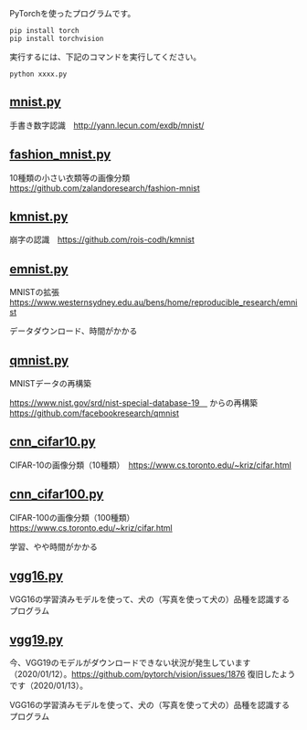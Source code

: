 PyTorchを使ったプログラムです。
```
pip install torch
pip install torchvision
```

実行するには、下記のコマンドを実行してください。
```
python xxxx.py
```

## [mnist.py](mnist.py)

手書き数字認識　http://yann.lecun.com/exdb/mnist/

## [fashion_mnist.py](fashion_mnist.py)

10種類の小さい衣類等の画像分類　https://github.com/zalandoresearch/fashion-mnist

## [kmnist.py](kmnist.py)

崩字の認識　https://github.com/rois-codh/kmnist

## [emnist.py](emnist.py)

MNISTの拡張　https://www.westernsydney.edu.au/bens/home/reproducible_research/emnist

データダウンロード、時間がかかる

## [qmnist.py](qmnist.py)

MNISTデータの再構築　

https://www.nist.gov/srd/nist-special-database-19　
からの再構築
https://github.com/facebookresearch/qmnist

## [cnn_cifar10.py](cnn_cifar10.py)

CIFAR-10の画像分類（10種類）　https://www.cs.toronto.edu/~kriz/cifar.html

## [cnn_cifar100.py](cnn_cifar100.py)

CIFAR-100の画像分類（100種類）　https://www.cs.toronto.edu/~kriz/cifar.html

学習、やや時間がかかる

## [vgg16.py](vgg16.py)

VGG16の学習済みモデルを使って、犬の（写真を使って犬の）品種を認識するプログラム

## [vgg19.py](vgg19.py)

今、VGG19のモデルがダウンロードできない状況が発生しています（2020/01/12）。https://github.com/pytorch/vision/issues/1876
復旧したようです（2020/01/13）。

VGG16の学習済みモデルを使って、犬の（写真を使って犬の）品種を認識するプログラム

